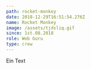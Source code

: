 ```yaml
---
path: rocket-monkey
date: 2018-12-29T16:51:54.276Z
name: Rocket Monkey
image: /assets/tjdsliq.gif
since: 1st.08.2018
role: Web Guru
type: crew
---
```

Ein Text
